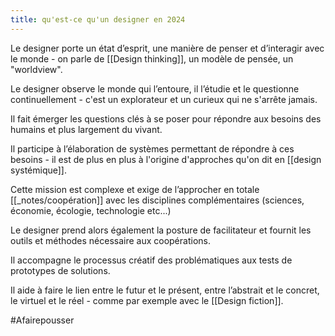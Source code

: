 ```yaml
---
title: qu'est-ce qu'un designer en 2024
---
```


Le designer porte un état d’esprit, une manière de penser et d’interagir avec le monde - on parle de [[Design thinking]], un modèle de pensée, un "worldview".

Le designer observe le monde qui l’entoure, il l’étudie et le questionne continuellement - c'est un explorateur et un curieux qui ne s'arrête jamais.

Il fait émerger les questions clés à se poser pour répondre aux besoins des humains et plus largement du vivant.

Il participe à l’élaboration de systèmes permettant de répondre à ces besoins - il est de plus en plus à l'origine d'approches qu'on dit en [[design systémique]].

Cette mission est complexe et exige de l’approcher en totale [[_notes/coopération]] avec les disciplines complémentaires (sciences, économie, écologie, technologie etc...)

Le designer prend alors également la posture de facilitateur et fournit les outils et méthodes nécessaire aux coopérations.

Il accompagne le processus créatif des problématiques aux tests de prototypes de solutions.

Il aide à faire le lien entre le futur et le présent, entre l’abstrait et le concret, le virtuel et le réel - comme par exemple avec le [[Design fiction]].

#Afairepousser 